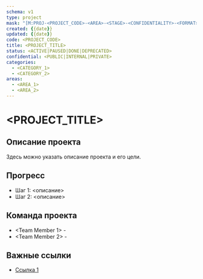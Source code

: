 ```yaml
---
schema: v1
type: project
mask: "[M:PROJ-<PROJECT_CODE>-<AREA>-<STAGE>-<CONFIDENTIALITY>-<FORMAT>]"
created: {{date}}
updated: {{date}}
code: <PROJECT_CODE>
title: <PROJECT_TITLE>
status: <ACTIVE|PAUSED|DONE|DEPRECATED>
confidential: <PUBLIC|INTERNAL|PRIVATE>
categories:
  - <CATEGORY_1>
  - <CATEGORY_2>
areas:
  - <AREA_1>
  - <AREA_2>
---
```


# <PROJECT_TITLE>

## Описание проекта
Здесь можно указать описание проекта и его цели.

## Прогресс
- Шаг 1: <описание>
- Шаг 2: <описание>

## Команда проекта
- <Team Member 1> - <Role>
- <Team Member 2> - <Role>

## Важные ссылки
- [Ссылка 1](<link>)
